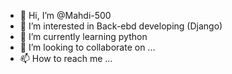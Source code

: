 - 👋 Hi, I’m @Mahdi-500
- 👀 I’m interested in Back-ebd developing (Django)
- 🌱 I’m currently learning python
- 💞️ I’m looking to collaborate on ...
- 📫 How to reach me ...

<!---
Mahdi-500/Mahdi-500 is a ✨ special ✨ repository because its `README.md` (this file) appears on your GitHub profile.
You can click the Preview link to take a look at your changes.
--->
